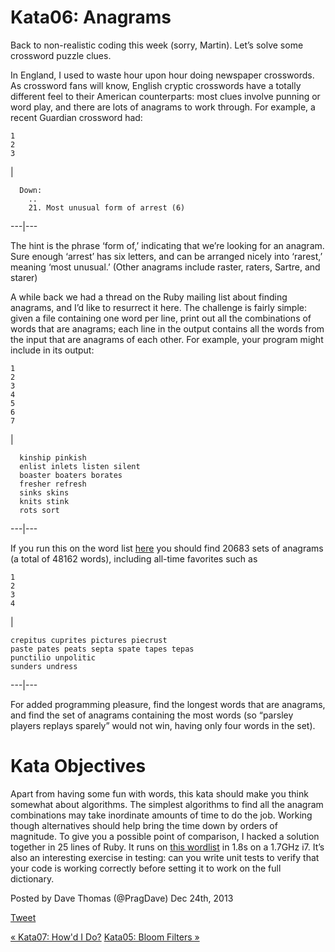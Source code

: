 # Kata06: Anagrams

Back to non-realistic coding this week (sorry, Martin). Let’s solve some
crossword puzzle clues.

In England, I used to waste hour upon hour doing newspaper crosswords. As
crossword fans will know, English cryptic crosswords have a totally different
feel to their American counterparts: most clues involve punning or word play,
and there are lots of anagrams to work through. For example, a recent Guardian
crossword had:

    
    
    1
    2
    3
    

|

    
    
      Down:
        ..
        21. Most unusual form of arrest (6)  
  
---|---  
  
The hint is the phrase ‘form of,’ indicating that we’re looking for an
anagram. Sure enough ‘arrest’ has six letters, and can be arranged nicely into
‘rarest,’ meaning ‘most unusual.’ (Other anagrams include raster, raters,
Sartre, and starer)

A while back we had a thread on the Ruby mailing list about finding anagrams,
and I’d like to resurrect it here. The challenge is fairly simple: given a
file containing one word per line, print out all the combinations of words
that are anagrams; each line in the output contains all the words from the
input that are anagrams of each other. For example, your program might include
in its output:

    
    
    1
    2
    3
    4
    5
    6
    7
    

|

    
    
      kinship pinkish
      enlist inlets listen silent
      boaster boaters borates
      fresher refresh
      sinks skins
      knits stink
      rots sort  
  
---|---  
  
If you run this on the word list [here](http://codekata.com/data/wordlist.txt)
you should find 20683 sets of anagrams (a total of 48162 words), including
all-time favorites such as

    
    
    1
    2
    3
    4
    

|

    
    
    crepitus cuprites pictures piecrust
    paste pates peats septa spate tapes tepas
    punctilio unpolitic
    sunders undress  
  
---|---  
  
For added programming pleasure, find the longest words that are anagrams, and
find the set of anagrams containing the most words (so “parsley players
replays sparely” would not win, having only four words in the set).

# Kata Objectives

Apart from having some fun with words, this kata should make you think
somewhat about algorithms. The simplest algorithms to find all the anagram
combinations may take inordinate amounts of time to do the job. Working though
alternatives should help bring the time down by orders of magnitude. To give
you a possible point of comparison, I hacked a solution together in 25 lines
of Ruby. It runs on [this wordlist](http://codekata.com/data/wordlist.txt) in
1.8s on a 1.7GHz i7. It’s also an interesting exercise in testing: can you
write unit tests to verify that your code is working correctly before setting
it to work on the full dictionary.

Posted by Dave Thomas (@PragDave) Dec 24th, 2013

[Tweet](http://codekata.com//twitter.com/share)

[« Kata07: How'd I Do?](http://codekata.com/kata/kata07-howd-i-do/ "Previous
Post: Kata07: How'd I Do?") [Kata05: Bloom Filters
»](http://codekata.com/kata/kata05-bloom-filters/ "Next Post: Kata05: Bloom
Filters")

